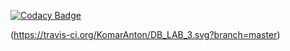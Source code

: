 [![Codacy Badge](https://api.codacy.com/project/badge/Grade/2e26a4f2bc904c339ce735da88eb7649)](https://www.codacy.com/app/KomarAnton/DB_LAB_3?utm_source=github.com&amp;utm_medium=referral&amp;utm_content=KomarAnton/DB_LAB_3&amp;utm_campaign=Badge_Grade)
 
(https://travis-ci.org/KomarAnton/DB_LAB_3.svg?branch=master) 
